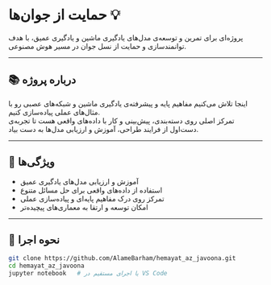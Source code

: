 # حمایت از جوان‌ها 💡  
پروژه‌ای برای تمرین و توسعه‌ی مدل‌های یادگیری ماشین و یادگیری عمیق، با هدف توانمندسازی و حمایت از نسل جوان در مسیر هوش مصنوعی.  

---

## 📚 درباره پروژه  
اینجا تلاش می‌کنیم مفاهیم پایه و پیشرفته‌ی یادگیری ماشین و شبکه‌های عصبی رو با مثال‌های عملی پیاده‌سازی کنیم.  
تمرکز اصلی روی دسته‌بندی، پیش‌بینی و کار با داده‌های واقعی هست تا تجربه‌ی دست‌اول از فرایند طراحی، آموزش و ارزیابی مدل‌ها به دست بیاد.  

---

## 🚀 ویژگی‌ها  
- آموزش و ارزیابی مدل‌های یادگیری عمیق  
- استفاده از داده‌های واقعی برای حل مسائل متنوع  
- تمرکز روی درک مفاهیم پایه‌ای و پیاده‌سازی عملی  
- امکان توسعه و ارتقا به معماری‌های پیچیده‌تر  

---

## 🧪 نحوه اجرا  
```bash
git clone https://github.com/AlameBarham/hemayat_az_javoona.git
cd hemayat_az_javoona
jupyter notebook   # یا اجرای مستقیم در VS Code
